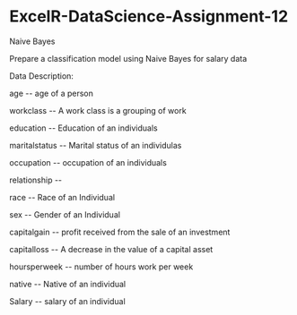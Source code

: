 # ExcelR-DataScience-Assignment-12
Naive Bayes

Prepare a classification model using Naive Bayes for salary data 

Data Description:

age -- age of a person

workclass	-- A work class is a grouping of work

education	-- Education of an individuals

maritalstatus -- Marital status of an individulas

occupation	 -- occupation of an individuals

relationship -- 	

race --  Race of an Individual

sex --  Gender of an Individual

capitalgain --  profit received from the sale of an investment	

capitalloss	-- A decrease in the value of a capital asset

hoursperweek -- number of hours work per week

native -- Native of an individual

Salary -- salary of an individual
